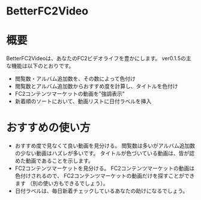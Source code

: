 BetterFC2Video
==============

# 概要
BetterFC2Videoは、あなたのFC2ビデオライフを豊かにします。
ver0.1.5の主な機能は以下のとおりです。
+ 閲覧数・アルバム追加数を、その数によって色付け
+ 閲覧数とアルバム追加数からおすすめ度を計算し、タイトルを色付け
+ FC2コンテンツマーケットの動画を"強調表示"
+ 新着順のソートにおいて、動画リストに日付ラベルを挿入

# おすすめの使い方
+ おすすめ度で見なくて良い動画を見分ける。
閲覧数は多いがアルバム追加数の少ない動画はハズレが多いです。
タイトルが色づいている動画は、皆が認めた動画であることを示します。
+ FC2コンテンツマーケットを見分ける。
FC2コンテンツマーケットの動画は色付けされるので、
FC2コンテンツマーケットの動画だけを探すことができます
（別の使い方もできるでしょう）。
+ 日付ラベルは、毎日新着チェックしているあなたの助けになるでしょう。

